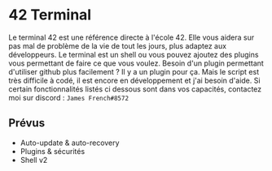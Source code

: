 # 42 Terminal
Le terminal 42 est une référence directe à l'école 42. Elle vous aidera sur pas mal de problème de la vie de tout les jours, plus adaptez aux développeurs. Le terminal est un shell ou vous pouvez ajoutez des plugins vous permettant de faire ce que vous voulez. Besoin d'un plugin permettant d'utiliser github plus facilement ? Il y a un plugin pour ça. Mais le script est très difficile à codé, il est encore en développement et j'ai besoin d'aide. Si certain fonctionnalités listés ci dessous sont dans vos capacités, contactez moi sur discord : ```James French#8572```

## Prévus
* Auto-update & auto-recovery
* Plugins & sécurités
* Shell v2
